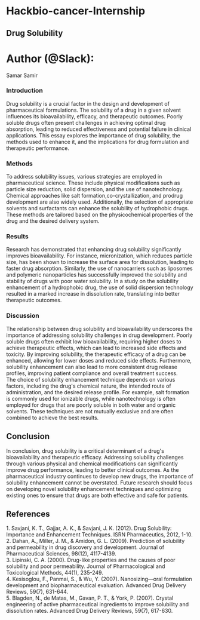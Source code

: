 # Hackbio-cancer-Internship
## Drug Solubility
# Author (@Slack):
Samar Samir
### Introduction

Drug solubility is a crucial factor in the design and development of pharmaceutical formulations. The solubility of a drug in a given solvent influences its bioavailability, efficacy, and therapeutic outcomes. Poorly soluble drugs often present challenges in achieving optimal drug absorption, leading to reduced effectiveness and potential failure in clinical applications. This essay explores the importance of drug solubility, the methods used to enhance it, and the implications for drug formulation and therapeutic performance.

### Methods

To address solubility issues, various strategies are employed in pharmaceutical science. These include physical modifications such as particle size reduction, solid dispersion, and the use of nanotechnology. Chemical approaches like salt formation,co-crystallization, and prodrug development are also widely used. Additionally, the selection of appropriate solvents and surfactants can enhance the solubility of hydrophobic drugs. These methods are tailored based on the physicochemical properties of the drug and the desired delivery system.

### Results

Research has demonstrated that enhancing drug solubility significantly improves bioavailability. For instance, micronization, which reduces particle size, has been shown to increase the surface area for dissolution, leading to faster drug absorption. Similarly, the use of nanocarriers such as liposomes and polymeric nanoparticles has successfully improved the solubility and stability of drugs with poor water solubility. In a study on the solubility enhancement of a hydrophobic drug, the use of solid dispersion technology resulted in a marked increase in dissolution rate, translating into better therapeutic outcomes.

### Discussion

The relationship between drug solubility and bioavailability underscores the importance of addressing solubility challenges in drug development. Poorly soluble drugs often exhibit low bioavailability, requiring higher doses to achieve therapeutic effects, which can lead to increased side effects and toxicity. By improving solubility, the therapeutic efficacy of a drug can be enhanced, allowing for lower doses and reduced side effects. Furthermore, solubility enhancement can also lead to more consistent drug release profiles, improving patient compliance and overall treatment success.  
The choice of solubility enhancement technique depends on various factors, including the drug's chemical nature, the intended route of administration, and the desired release profile. For example, salt formation is commonly used for ionizable drugs, while nanotechnology is often employed for drugs that are poorly soluble in both water and organic solvents. These techniques are not mutually exclusive and are often combined to achieve the best results.

## Conclusion

In conclusion, drug solubility is a critical determinant of a drug's bioavailability and therapeutic efficacy. Addressing solubility challenges through various physical and chemical modifications can significantly improve drug performance, leading to better clinical outcomes. As the pharmaceutical industry continues to develop new drugs, the importance of solubility enhancement cannot be overstated. Future research should focus on developing novel solubility enhancement techniques and optimizing existing ones to ensure that drugs are both effective and safe for patients.

## References

1\. Savjani, K. T., Gajjar, A. K., & Savjani, J. K. (2012). Drug Solubility: Importance and Enhancement Techniques. ISRN Pharmaceutics, 2012, 1-10.  
2\. Dahan, A., Miller, J. M., & Amidon, G. L. (2009). Prediction of solubility and permeability in drug discovery and development. Journal of Pharmaceutical Sciences, 98(12), 4117-4139.  
3\. Lipinski, C. A. (2000). Drug-like properties and the causes of poor solubility and poor permeability. Journal of Pharmacological and Toxicological Methods, 44(1), 235-249.  
4\. Kesisoglou, F., Panmai, S., & Wu, Y. (2007). Nanosizing—oral formulation development and biopharmaceutical evaluation. Advanced Drug Delivery Reviews, 59(7), 631-644.  
5\. Blagden, N., de Matas, M., Gavan, P. T., & York, P. (2007). Crystal engineering of active pharmaceutical ingredients to improve solubility and dissolution rates. Advanced Drug Delivery Reviews, 59(7), 617-630.
